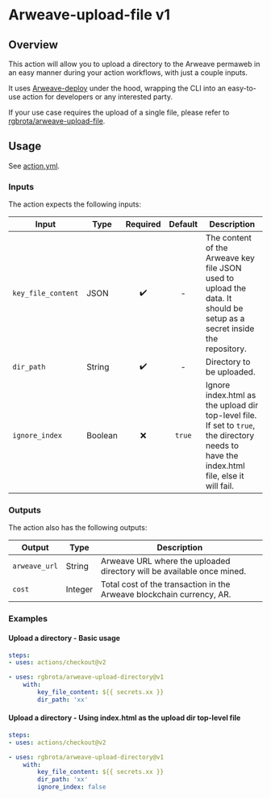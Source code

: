 # Arweave-upload-file v1

## Overview

This action will allow you to upload a directory to the Arweave permaweb in an easy manner during your action workflows, with just a couple inputs.

It uses [Arweave-deploy](https://github.com/ArweaveTeam/arweave-deploy) under the hood, wrapping the CLI into an easy-to-use action for developers or any interested party.

If your use case requires the upload of a single file, please refer to [rgbrota/arweave-upload-file](https://github.com/rgbrota/arweave-upload-file).
## Usage

See [action.yml](action.yml).

### Inputs

The action expects the following inputs:

| Input | Type | Required | Default | Description |
| --- | --- | :---: | :---: | --- |
| `key_file_content` | JSON | ✔️ | - | The content of the Arweave key file JSON used to upload the data. It should be setup as a secret inside the repository. |
| `dir_path` | String | ✔️ | - | Directory to be uploaded. |
| `ignore_index` | Boolean | ❌ | `true` | Ignore index.html as the upload dir top-level file. If set to `true`, the directory needs to have the index.html file, else it will fail. |

### Outputs

The action also has the following outputs:

| Output | Type | Description |
| --- | --- | --- |
| `arweave_url` | String | Arweave URL where the uploaded directory will be available once mined. |
| `cost` | Integer | Total cost of the transaction in the Arweave blockchain currency, AR. |

### Examples

#### Upload a directory - Basic usage

```yaml
steps:
- uses: actions/checkout@v2

- uses: rgbrota/arweave-upload-directory@v1
    with:
        key_file_content: ${{ secrets.xx }}
        dir_path: 'xx'
```

#### Upload a directory - Using index.html as the upload dir top-level file

```yaml
steps:
- uses: actions/checkout@v2

- uses: rgbrota/arweave-upload-directory@v1
    with:
        key_file_content: ${{ secrets.xx }}
        dir_path: 'xx'
        ignore_index: false
```